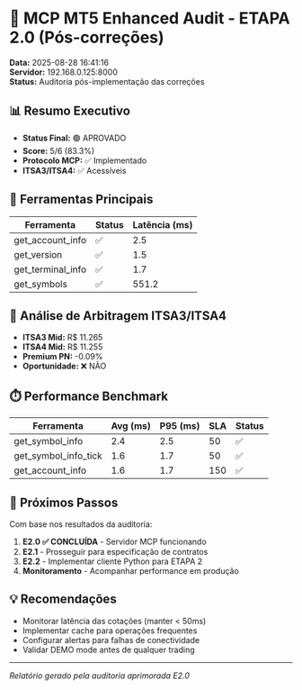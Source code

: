# 🚀 MCP MT5 Enhanced Audit - ETAPA 2.0 (Pós-correções)

**Data:** 2025-08-28 16:41:16  
**Servidor:** 192.168.0.125:8000  
**Status:** Auditoria pós-implementação das correções

## 📊 Resumo Executivo

- **Status Final:** 🟢 APROVADO
- **Score:** 5/6 (83.3%)
- **Protocolo MCP:** ✅ Implementado
- **ITSA3/ITSA4:** ✅ Acessíveis

## 🔧 Ferramentas Principais

| Ferramenta | Status | Latência (ms) |
|------------|--------|--------------|
| get_account_info | ✅ | 2.5 |
| get_version | ✅ | 1.5 |
| get_terminal_info | ✅ | 1.7 |
| get_symbols | ✅ | 551.2 |

## 💎 Análise de Arbitragem ITSA3/ITSA4

- **ITSA3 Mid:** R$ 11.265
- **ITSA4 Mid:** R$ 11.255
- **Premium PN:** -0.09%
- **Oportunidade:** ❌ NÃO

## ⏱️ Performance Benchmark

| Ferramenta | Avg (ms) | P95 (ms) | SLA | Status |
|------------|----------|----------|-----|--------|
| get_symbol_info | 2.4 | 2.5 | 50 | ✅ |
| get_symbol_info_tick | 1.6 | 1.7 | 50 | ✅ |
| get_account_info | 1.6 | 1.7 | 150 | ✅ |

## 🎯 Próximos Passos

Com base nos resultados da auditoria:

1. **E2.0 ✅ CONCLUÍDA** - Servidor MCP funcionando
2. **E2.1** - Prosseguir para especificação de contratos
3. **E2.2** - Implementar cliente Python para ETAPA 2
4. **Monitoramento** - Acompanhar performance em produção

## 💡 Recomendações

- Monitorar latência das cotações (manter < 50ms)
- Implementar cache para operações frequentes
- Configurar alertas para falhas de conectividade
- Validar DEMO mode antes de qualquer trading

---
*Relatório gerado pela auditoria aprimorada E2.0*

